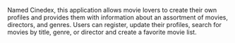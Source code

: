 Named Cinedex, this application allows movie lovers to create their own profiles and provides them with information about an assortment of movies, directors, and genres. Users can register, update their profiles, search for movies by title, genre, or director and create a favorite movie list.
